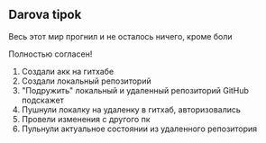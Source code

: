 ## Darova tipok 

Весь этот мир прогнил и не осталось ничего, кроме боли

Полностью согласен!


1. Создали акк на гитхабе
2. Создали локальный репозиторий
3. "Подружить" локальный и удаленный репозиторий GitHub подскажет
4. Пушнули локалку на удаленку в гитхаб, авторизовались
5. Провели изменения с другого пк 
6. Пульнули актуальное состоянии из удаленного репозитория 
